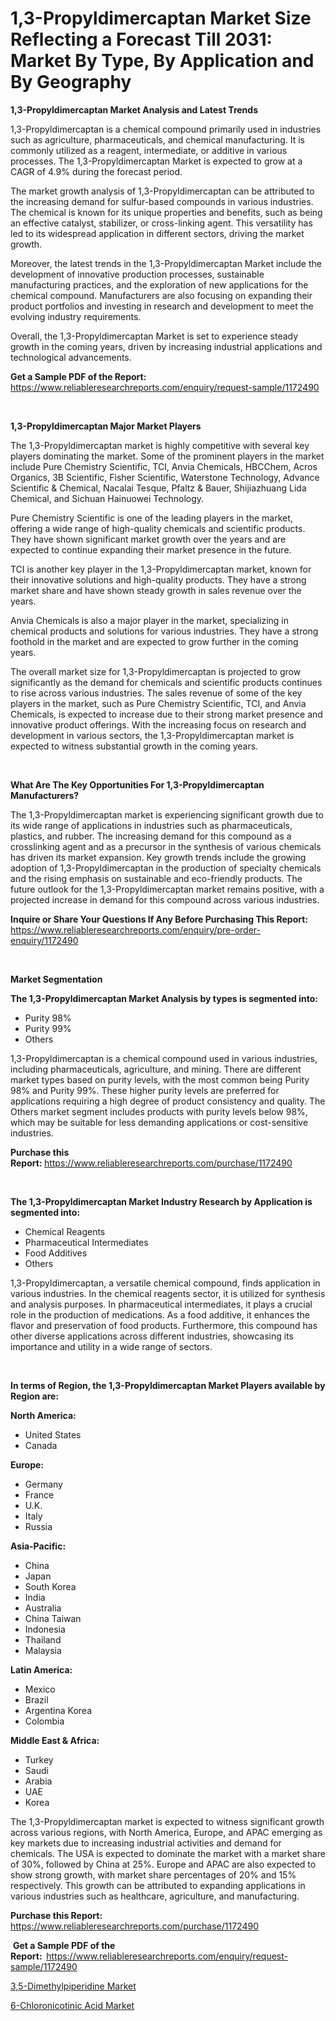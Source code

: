 <p><h1>1,3-Propyldimercaptan Market Size Reflecting a Forecast Till 2031: Market By Type, By Application and By Geography</h1></p><p><strong>1,3-Propyldimercaptan Market Analysis and Latest Trends</strong></p>
<p><p>1,3-Propyldimercaptan is a chemical compound primarily used in industries such as agriculture, pharmaceuticals, and chemical manufacturing. It is commonly utilized as a reagent, intermediate, or additive in various processes. The 1,3-Propyldimercaptan Market is expected to grow at a CAGR of 4.9% during the forecast period.</p><p>The market growth analysis of 1,3-Propyldimercaptan can be attributed to the increasing demand for sulfur-based compounds in various industries. The chemical is known for its unique properties and benefits, such as being an effective catalyst, stabilizer, or cross-linking agent. This versatility has led to its widespread application in different sectors, driving the market growth.</p><p>Moreover, the latest trends in the 1,3-Propyldimercaptan Market include the development of innovative production processes, sustainable manufacturing practices, and the exploration of new applications for the chemical compound. Manufacturers are also focusing on expanding their product portfolios and investing in research and development to meet the evolving industry requirements.</p><p>Overall, the 1,3-Propyldimercaptan Market is set to experience steady growth in the coming years, driven by increasing industrial applications and technological advancements.</p></p>
<p><strong>Get a Sample PDF of the Report:&nbsp;</strong> <a href="https://www.reliableresearchreports.com/enquiry/request-sample/1172490">https://www.reliableresearchreports.com/enquiry/request-sample/1172490</a></p>
<p>&nbsp;</p>
<p><strong>1,3-Propyldimercaptan Major Market Players</strong></p>
<p><p>The 1,3-Propyldimercaptan market is highly competitive with several key players dominating the market. Some of the prominent players in the market include Pure Chemistry Scientific, TCI, Anvia Chemicals, HBCChem, Acros Organics, 3B Scientific, Fisher Scientific, Waterstone Technology, Advance Scientific & Chemical, Nacalai Tesque, Pfaltz & Bauer, Shijiazhuang Lida Chemical, and Sichuan Hainuowei Technology.</p><p>Pure Chemistry Scientific is one of the leading players in the market, offering a wide range of high-quality chemicals and scientific products. They have shown significant market growth over the years and are expected to continue expanding their market presence in the future.</p><p>TCI is another key player in the 1,3-Propyldimercaptan market, known for their innovative solutions and high-quality products. They have a strong market share and have shown steady growth in sales revenue over the years.</p><p>Anvia Chemicals is also a major player in the market, specializing in chemical products and solutions for various industries. They have a strong foothold in the market and are expected to grow further in the coming years.</p><p>The overall market size for 1,3-Propyldimercaptan is projected to grow significantly as the demand for chemicals and scientific products continues to rise across various industries. The sales revenue of some of the key players in the market, such as Pure Chemistry Scientific, TCI, and Anvia Chemicals, is expected to increase due to their strong market presence and innovative product offerings. With the increasing focus on research and development in various sectors, the 1,3-Propyldimercaptan market is expected to witness substantial growth in the coming years.</p></p>
<p>&nbsp;</p>
<p><strong>What Are The Key Opportunities For 1,3-Propyldimercaptan Manufacturers?</strong></p>
<p><p>The 1,3-Propyldimercaptan market is experiencing significant growth due to its wide range of applications in industries such as pharmaceuticals, plastics, and rubber. The increasing demand for this compound as a crosslinking agent and as a precursor in the synthesis of various chemicals has driven its market expansion. Key growth trends include the growing adoption of 1,3-Propyldimercaptan in the production of specialty chemicals and the rising emphasis on sustainable and eco-friendly products. The future outlook for the 1,3-Propyldimercaptan market remains positive, with a projected increase in demand for this compound across various industries.</p></p>
<p><strong>Inquire or Share Your Questions If Any Before Purchasing This Report:</strong> <a href="https://www.reliableresearchreports.com/enquiry/pre-order-enquiry/1172490">https://www.reliableresearchreports.com/enquiry/pre-order-enquiry/1172490</a></p>
<p>&nbsp;</p>
<p><strong>Market Segmentation</strong></p>
<p><strong>The 1,3-Propyldimercaptan Market Analysis by types is segmented into:</strong></p>
<p><ul><li>Purity 98%</li><li>Purity 99%</li><li>Others</li></ul></p>
<p><p>1,3-Propyldimercaptan is a chemical compound used in various industries, including pharmaceuticals, agriculture, and mining. There are different market types based on purity levels, with the most common being Purity 98% and Purity 99%. These higher purity levels are preferred for applications requiring a high degree of product consistency and quality. The Others market segment includes products with purity levels below 98%, which may be suitable for less demanding applications or cost-sensitive industries.</p></p>
<p><strong>Purchase this Report:&nbsp;</strong><a href="https://www.reliableresearchreports.com/purchase/1172490">https://www.reliableresearchreports.com/purchase/1172490</a></p>
<p>&nbsp;</p>
<p><strong>The 1,3-Propyldimercaptan Market Industry Research by Application is segmented into:</strong></p>
<p><ul><li>Chemical Reagents</li><li>Pharmaceutical Intermediates</li><li>Food Additives</li><li>Others</li></ul></p>
<p><p>1,3-Propyldimercaptan, a versatile chemical compound, finds application in various industries. In the chemical reagents sector, it is utilized for synthesis and analysis purposes. In pharmaceutical intermediates, it plays a crucial role in the production of medications. As a food additive, it enhances the flavor and preservation of food products. Furthermore, this compound has other diverse applications across different industries, showcasing its importance and utility in a wide range of sectors.</p></p>
<p>&nbsp;</p>
<p><strong>In terms of Region, the 1,3-Propyldimercaptan Market Players available by Region are:</strong></p>
<p>
    <p> <strong> North America: </strong>
        <ul>
            <li>United States</li>
            <li>Canada</li>
        </ul>
        </p> 
    <p> <strong> Europe: </strong>
        <ul>
            <li>Germany</li>
            <li>France</li>
            <li>U.K.</li>
            <li>Italy</li>
            <li>Russia</li>
        </ul>
        </p> 
    <p> <strong> Asia-Pacific: </strong>
        <ul>
            <li>China</li>
            <li>Japan</li>
            <li>South Korea</li>
            <li>India</li>
            <li>Australia</li>
            <li>China Taiwan</li>
            <li>Indonesia</li>
            <li>Thailand</li>
            <li>Malaysia</li>
        </ul>
        </p> 
    <p> <strong> Latin America: </strong>
        <ul>
            <li>Mexico</li>
            <li>Brazil</li>
            <li>Argentina Korea</li>
            <li>Colombia</li>
        </ul>
        </p> 
    <p> <strong> Middle East & Africa: </strong>
        <ul>
            <li>Turkey</li>
            <li>Saudi</li>
            <li>Arabia</li>
            <li>UAE</li>
            <li>Korea</li>
        </ul>
    </p>
    </p>
<p><p>The 1,3-Propyldimercaptan market is expected to witness significant growth across various regions, with North America, Europe, and APAC emerging as key markets due to increasing industrial activities and demand for chemicals. The USA is expected to dominate the market with a market share of 30%, followed by China at 25%. Europe and APAC are also expected to show strong growth, with market share percentages of 20% and 15% respectively. This growth can be attributed to expanding applications in various industries such as healthcare, agriculture, and manufacturing.</p></p>
<p><strong>Purchase this Report: </strong><a href="https://www.reliableresearchreports.com/purchase/1172490">https://www.reliableresearchreports.com/purchase/1172490</a></p>
<p>&nbsp;<strong>Get a Sample PDF of the Report:&nbsp;&nbsp;</strong><a href="https://www.reliableresearchreports.com/enquiry/request-sample/1172490">https://www.reliableresearchreports.com/enquiry/request-sample/1172490</a></p>
<p><strong></strong></p>
<p><p><a href="https://issuu.com/reportprime-2/docs/35-dimethylpiperidine-market-size-2030.pptx">3,5-Dimethylpiperidine Market</a></p><p><a href="https://issuu.com/reportprime-2/docs/6-chloronicotinic-acid-market-size-2030.pptx">6-Chloronicotinic Acid Market</a></p></p>